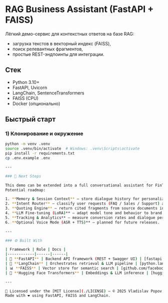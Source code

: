 # RAG Business Assistant (FastAPI + FAISS)

Лёгкий демо-сервис для контекстных ответов на базе RAG:
- загрузка текстов в векторный индекс (FAISS),
- поиск релевантных фрагментов,
- простые REST-эндпоинты для интеграции.

## Стек
- Python 3.10+
- FastAPI, Uvicorn
- LangChain, SentenceTransformers
- FAISS (CPU)
- Docker (опционально)

## Быстрый старт

### 1) Клонирование и окружение
```bash
python -m venv .venv
source .venv/bin/activate  # Windows: .venv\Scripts\activate
pip install -r requirements.txt
cp .env.example .env

---

### 🧩 Next Steps

This demo can be extended into a full conversational assistant for FinTech / EdTech use cases.  
Potential roadmap:

1. **Memory & Session Context** — store dialogue history for personalized responses.  
2. **Intent Router** — classify user requests (FAQ / Sales / Support) and route to the right chain.  
3. **Quoting Engine** — return cited fragments from source documents in answers.  
4. **LLM Fine-tuning (LoRA)** — adapt model tone and behavior to brand communication.  
5. **Tracking & Analytics** — measure conversion rates and dialogue performance metrics.  
6. **Optional Voice Mode (ASR + TTS)** — planned for future releases.

---

### ⚙️ Built With

| Framework | Role | Docs |
|------------|------|------|
| 🐍 **FastAPI** | Backend API framework (REST + Swagger UI) | [fastapi.tiangolo.com](https://fastapi.tiangolo.com/) |
| 🧠 **LangChain** | Orchestrates retrieval & LLM pipeline | [python.langchain.com](https://python.langchain.com/) |
| 📊 **FAISS** | Vector store for semantic search | [github.com/facebookresearch/faiss](https://github.com/facebookresearch/faiss) |
| 🤗 **Hugging Face Transformers** | Embeddings & LLM inference | [huggingface.co/docs](https://huggingface.co/docs) |

---

🧾 Licensed under the [MIT License](./LICENSE) — © 2025 Vladislav Popov  
Made with ❤️ using FastAPI, FAISS and LangChain.


